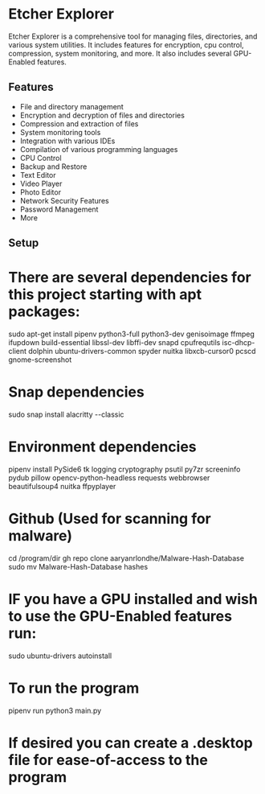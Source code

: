 # Etcher Explorer

Etcher Explorer is a comprehensive tool for managing files, directories, and various system utilities. It includes features for encryption, cpu control, compression, system monitoring, and more. It also includes several GPU-Enabled features.

## Features

- File and directory management
- Encryption and decryption of files and directories
- Compression and extraction of files
- System monitoring tools
- Integration with various IDEs
- Compilation of various programming languages
- CPU Control
- Backup and Restore
- Text Editor
- Video Player
- Photo Editor
- Network Security Features
- Password Management 
- More

## Setup
# There are several dependencies for this project starting with apt packages:
sudo apt-get install pipenv python3-full python3-dev genisoimage ffmpeg ifupdown build-essential libssl-dev libffi-dev snapd cpufrequtils isc-dhcp-client dolphin ubuntu-drivers-common spyder nuitka libxcb-cursor0 pcscd gnome-screenshot

# Snap dependencies
sudo snap install alacritty --classic

# Environment dependencies
pipenv install PySide6 tk logging cryptography psutil py7zr screeninfo pydub pillow opencv-python-headless requests webbrowser beautifulsoup4 nuitka ffpyplayer

# Github (Used for scanning for malware)
cd /program/dir
gh repo clone aaryanrlondhe/Malware-Hash-Database
sudo mv Malware-Hash-Database hashes 

# IF you have a GPU installed and wish to use the GPU-Enabled features run:
sudo ubuntu-drivers autoinstall

# To run the program
pipenv run python3 main.py

# If desired you can create a .desktop file for ease-of-access to the program
